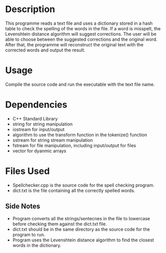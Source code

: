 ﻿# Description

This programme reads a text file and uses a dictionary stored in a hash table to check the spelling of the words in the file. If a word is misspelt, the Levenshtein distance algorithm will suggest corrections. The user will be able to choose between the suggested corrections and the original word. After that, the programme will reconstruct the original text with the corrected words and output the result.

# Usage
Compile the source code and run the executable with the text file name.

# Dependencies

 - C++ Standard Library
 - string for string manipulation
 - iostream for input/output
 - algorithm to use the transform function in the tokenize() function
 - sstream for string stream manipulation
 - fstream for file manipulation, including input/output for files
 - vector for dyanmic arrays
 

# Files Used

 - Spellchecker.cpp is the source code for the spell checking program.
 - dict.txt is the file containing all the correctly spelled words.
 
## Side Notes
 - Program converts all the strings/sentecnes in the file to lowercase before checking them against the dict.txt file.
 - dict.txt should be in the same directory as the source code for the program to run. 
 - Program uses the Levenshtein distance algorithm to find the closest words in the dictionary.
